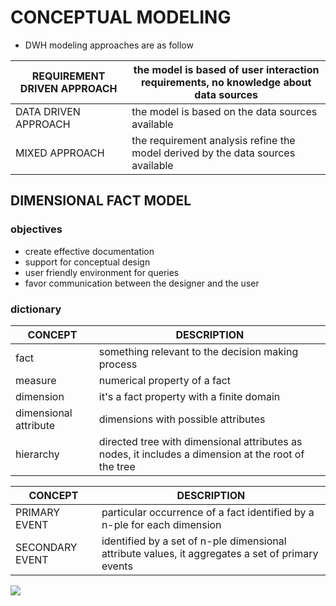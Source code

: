 # CONCEPTUAL MODELING

- DWH modeling approaches are as follow

| REQUIREMENT DRIVEN APPROACH | the model is based of user interaction requirements, no knowledge about data sources |
|-----------------------------|--------------------------------------------------------------------------------------|
| DATA DRIVEN APPROACH        | the model is based on the data sources available                                     |
| MIXED APPROACH              | the requirement analysis refine the model derived by the data sources available      |

## DIMENSIONAL FACT MODEL

### objectives

- create effective documentation
- support for conceptual design
- user friendly environment for queries
- favor communication between the designer and the user 

### dictionary

| CONCEPT               | DESCRIPTION                                                                                          |
|-----------------------|------------------------------------------------------------------------------------------------------|
| fact                  | something relevant to the decision making process                                                    |
| measure               | numerical property of a fact                                                                         |
| dimension             | it's a fact property with a finite domain                                                            |
| dimensional attribute | dimensions with possible attributes                                                                  |
| hierarchy             | directed tree with dimensional attributes as nodes, it includes a dimension at the root of the tree  |

| CONCEPT         | DESCRIPTION                                                                                      |
|-----------------|--------------------------------------------------------------------------------------------------|
| PRIMARY EVENT   | particular occurrence of a fact identified by a n-ple for each dimension                         |
| SECONDARY EVENT | identified by a set of n-ple dimensional attribute values, it aggregates a set of primary events |


![](Pasted%20image%2020231010165953.png)

